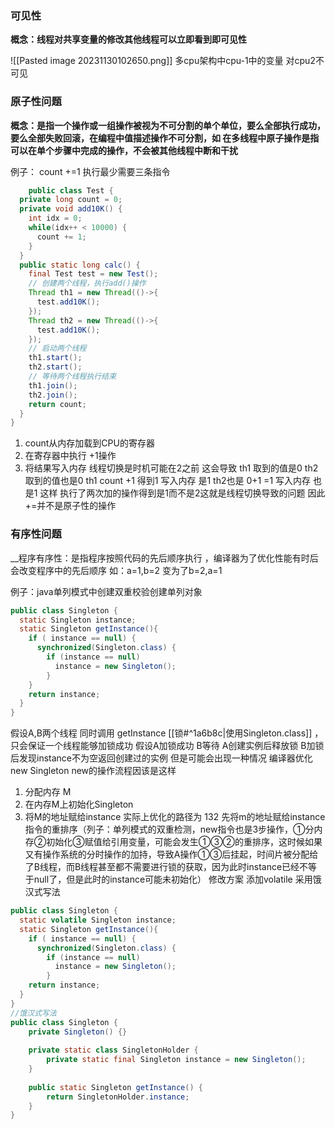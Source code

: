 ### 可见性

__概念：线程对共享变量的修改其他线程可以立即看到即可见性__

![[Pasted image 20231130102650.png]]
多cpu架构中cpu-1中的变量  对cpu2不可见

### 原子性问题

__概念：是指一个操作或一组操作被视为不可分割的单个单位，要么全部执行成功，要么全部失败回滚，在编程中值描述操作不可分割，如 在多线程中原子操作是指 可以在单个步骤中完成的操作，不会被其他线程中断和干扰__

例子： count +=1  执行最少需要三条指令
```java
	public class Test {
  private long count = 0;
  private void add10K() {
    int idx = 0;
    while(idx++ < 10000) {
      count += 1;
    }
  }
  public static long calc() {
    final Test test = new Test();
    // 创建两个线程，执行add()操作
    Thread th1 = new Thread(()->{
      test.add10K();
    });
    Thread th2 = new Thread(()->{
      test.add10K();
    });
    // 启动两个线程
    th1.start();
    th2.start();
    // 等待两个线程执行结束
    th1.join();
    th2.join();
    return count;
  }
}
```



1. count从内存加载到CPU的寄存器
2. 在寄存器中执行 +1操作
3. 将结果写入内存
线程切换是时机可能在2之前  这会导致  th1 取到的值是0  th2取到的值也是0 th1  count +1  得到1 写入内存 是1   th2也是 0+1 =1 写入内存  也是1 这样 执行了两次加的操作得到是1而不是2这就是线程切换导致的问题  因此  +=并不是原子性的操作 

### 有序性问题
__程序有序性：是指程序按照代码的先后顺序执行 ，编译器为了优化性能有时后会改变程序中的先后顺序  如：a=1,b=2 变为了b=2,a=1

例子：java单列模式中创建双重校验创建单列对象

```java
public class Singleton {
  static Singleton instance;
  static Singleton getInstance(){
    if ( instance == null) {
      synchronized(Singleton.class) {
        if (instance == null)
          instance = new Singleton();
        }
    }
    return instance;
  }
}
```


假设A,B两个线程  同时调用  getInstance   [[锁#^1a6b8c|使用Singleton.class]] ，只会保证一个线程能够加锁成功 假设A加锁成功 B等待  A创建实例后释放锁  B加锁后发现instance不为空返回创建过的实例 但是可能会出现一种情况  编译器优化  new Singleton
new的操作流程因该是这样
1. 分配内存  M
2. 在内存M上初始化Singleton
3. 将M的地址赋给instance
实际上优化的路径为
132  先将m的地址赋给instance 
指令的重排序（列子：单列模式的双重检测，new指令也是3步操作，①分内存②初始化③赋值给引用变量，可能会发生①③②的重排序，这时候如果又有操作系统的分时操作的加持，导致A操作①③后挂起，时间片被分配给了B线程，而B线程甚至都不需要进行锁的获取，因为此时instance已经不等于null了，但是此时的instance可能未初始化）
修改方案  添加volatile 采用饿汉式写法 
```java
public class Singleton {
  static volatile Singleton instance;
  static Singleton getInstance(){
    if ( instance == null) {
      synchronized(Singleton.class) {
        if (instance == null)
          instance = new Singleton();
        }
    return instance;
  }
}
//饿汉式写法
public class Singleton {
    private Singleton() {}
    
    private static class SingletonHolder {
        private static final Singleton instance = new Singleton();
    }
    
    public static Singleton getInstance() {
        return SingletonHolder.instance;
    }
}

```





